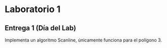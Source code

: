 # Laboratorio 1
## Entrega 1 (Día del Lab)
Implementa un algoritmo Scanline, únicamente funciona para el polígono 3.
